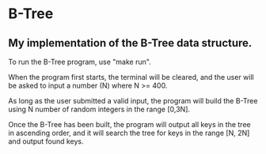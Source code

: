 # B-Tree
## My implementation of the B-Tree data structure.

To run the B-Tree program, use "make run".

When the program first starts, the terminal will be cleared, and the user will be asked to input a number (N) where N >= 400.

As long as the user submitted a valid input, the program will build the B-Tree using N number of random integers in the range [0,3N].

Once the B-Tree has been built, the program will output all keys in the tree in ascending order, and it will search the tree for keys in the range [N, 2N] and output found keys.
